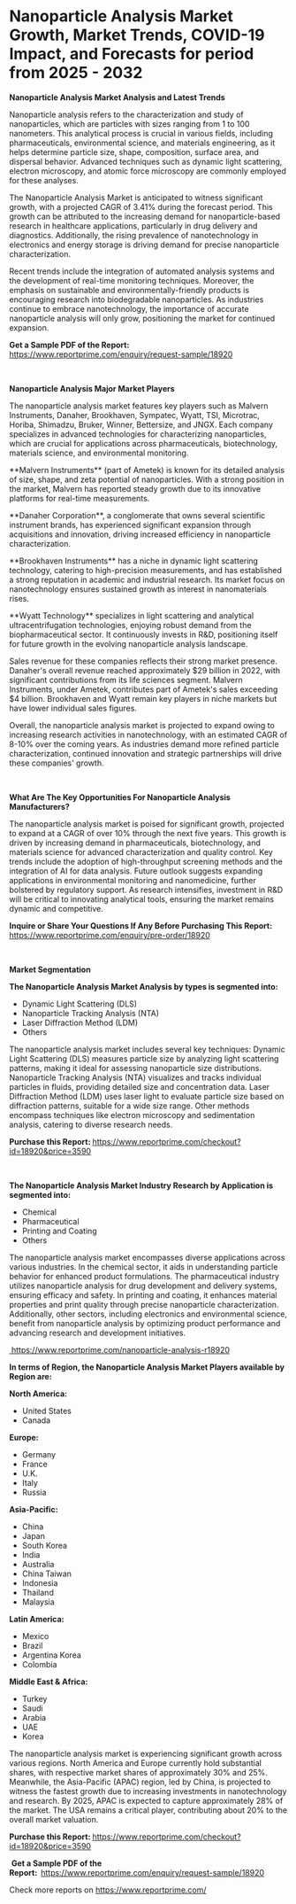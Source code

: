 <p><h1>Nanoparticle Analysis Market Growth, Market Trends, COVID-19 Impact, and Forecasts for period from 2025 - 2032</h1></p><p><strong>Nanoparticle Analysis Market Analysis and Latest Trends</strong></p>
<p><p>Nanoparticle analysis refers to the characterization and study of nanoparticles, which are particles with sizes ranging from 1 to 100 nanometers. This analytical process is crucial in various fields, including pharmaceuticals, environmental science, and materials engineering, as it helps determine particle size, shape, composition, surface area, and dispersal behavior. Advanced techniques such as dynamic light scattering, electron microscopy, and atomic force microscopy are commonly employed for these analyses.</p><p>The Nanoparticle Analysis Market is anticipated to witness significant growth, with a projected CAGR of 3.41% during the forecast period. This growth can be attributed to the increasing demand for nanoparticle-based research in healthcare applications, particularly in drug delivery and diagnostics. Additionally, the rising prevalence of nanotechnology in electronics and energy storage is driving demand for precise nanoparticle characterization. </p><p>Recent trends include the integration of automated analysis systems and the development of real-time monitoring techniques. Moreover, the emphasis on sustainable and environmentally-friendly products is encouraging research into biodegradable nanoparticles. As industries continue to embrace nanotechnology, the importance of accurate nanoparticle analysis will only grow, positioning the market for continued expansion.</p></p>
<p><strong>Get a Sample PDF of the Report:&nbsp;</strong> <a href="https://www.reportprime.com/enquiry/request-sample/18920?utm_campaign=3258&utm_medium=2&utm_source=Github&utm_content=ia&utm_term=19032025&utm_id=nanoparticle-analysis">https://www.reportprime.com/enquiry/request-sample/18920</a></p>
<p>&nbsp;</p>
<p><strong>Nanoparticle Analysis Major Market Players</strong></p>
<p><p>The nanoparticle analysis market features key players such as Malvern Instruments, Danaher, Brookhaven, Sympatec, Wyatt, TSI, Microtrac, Horiba, Shimadzu, Bruker, Winner, Bettersize, and JNGX. Each company specializes in advanced technologies for characterizing nanoparticles, which are crucial for applications across pharmaceuticals, biotechnology, materials science, and environmental monitoring.</p><p>**Malvern Instruments** (part of Ametek) is known for its detailed analysis of size, shape, and zeta potential of nanoparticles. With a strong position in the market, Malvern has reported steady growth due to its innovative platforms for real-time measurements.</p><p>**Danaher Corporation**, a conglomerate that owns several scientific instrument brands, has experienced significant expansion through acquisitions and innovation, driving increased efficiency in nanoparticle characterization.</p><p>**Brookhaven Instruments** has a niche in dynamic light scattering technology, catering to high-precision measurements, and has established a strong reputation in academic and industrial research. Its market focus on nanotechnology ensures sustained growth as interest in nanomaterials rises.</p><p>**Wyatt Technology** specializes in light scattering and analytical ultracentrifugation technologies, enjoying robust demand from the biopharmaceutical sector. It continuously invests in R&D, positioning itself for future growth in the evolving nanoparticle analysis landscape.</p><p>Sales revenue for these companies reflects their strong market presence. Danaher's overall revenue reached approximately $29 billion in 2022, with significant contributions from its life sciences segment. Malvern Instruments, under Ametek, contributes part of Ametek's sales exceeding $4 billion. Brookhaven and Wyatt remain key players in niche markets but have lower individual sales figures.</p><p>Overall, the nanoparticle analysis market is projected to expand owing to increasing research activities in nanotechnology, with an estimated CAGR of 8-10% over the coming years. As industries demand more refined particle characterization, continued innovation and strategic partnerships will drive these companies' growth.</p></p>
<p>&nbsp;</p>
<p><strong>What Are The Key Opportunities For Nanoparticle Analysis Manufacturers?</strong></p>
<p><p>The nanoparticle analysis market is poised for significant growth, projected to expand at a CAGR of over 10% through the next five years. This growth is driven by increasing demand in pharmaceuticals, biotechnology, and materials science for advanced characterization and quality control. Key trends include the adoption of high-throughput screening methods and the integration of AI for data analysis. Future outlook suggests expanding applications in environmental monitoring and nanomedicine, further bolstered by regulatory support. As research intensifies, investment in R&D will be critical to innovating analytical tools, ensuring the market remains dynamic and competitive.</p></p>
<p><strong>Inquire or Share Your Questions If Any Before Purchasing This Report:</strong> <a href="https://www.reportprime.com/enquiry/pre-order/18920?utm_campaign=3258&utm_medium=2&utm_source=Github&utm_content=ia&utm_term=19032025&utm_id=nanoparticle-analysis">https://www.reportprime.com/enquiry/pre-order/18920</a></p>
<p>&nbsp;</p>
<p><strong>Market Segmentation</strong></p>
<p><strong>The Nanoparticle Analysis Market Analysis by types is segmented into:</strong></p>
<p><ul><li>Dynamic Light Scattering (DLS)</li><li>Nanoparticle Tracking Analysis (NTA)</li><li>Laser Diffraction Method (LDM)</li><li>Others</li></ul></p>
<p><p>The nanoparticle analysis market includes several key techniques: Dynamic Light Scattering (DLS) measures particle size by analyzing light scattering patterns, making it ideal for assessing nanoparticle size distributions. Nanoparticle Tracking Analysis (NTA) visualizes and tracks individual particles in fluids, providing detailed size and concentration data. Laser Diffraction Method (LDM) uses laser light to evaluate particle size based on diffraction patterns, suitable for a wide size range. Other methods encompass techniques like electron microscopy and sedimentation analysis, catering to diverse research needs.</p></p>
<p><strong>Purchase this Report:&nbsp;</strong><a href="https://www.reportprime.com/checkout?id=18920&price=3590&utm_campaign=3258&utm_medium=2&utm_source=Github&utm_content=ia&utm_term=19032025&utm_id=nanoparticle-analysis">https://www.reportprime.com/checkout?id=18920&price=3590</a></p>
<p>&nbsp;</p>
<p><strong>The Nanoparticle Analysis Market Industry Research by Application is segmented into:</strong></p>
<p><ul><li>Chemical</li><li>Pharmaceutical</li><li>Printing and Coating</li><li>Others</li></ul></p>
<p><p>The nanoparticle analysis market encompasses diverse applications across various industries. In the chemical sector, it aids in understanding particle behavior for enhanced product formulations. The pharmaceutical industry utilizes nanoparticle analysis for drug development and delivery systems, ensuring efficacy and safety. In printing and coating, it enhances material properties and print quality through precise nanoparticle characterization. Additionally, other sectors, including electronics and environmental science, benefit from nanoparticle analysis by optimizing product performance and advancing research and development initiatives.</p></p>
<p><a href="https://www.reportprime.com/nanoparticle-analysis-r18920?utm_campaign=3258&utm_medium=2&utm_source=Github&utm_content=ia&utm_term=19032025&utm_id=nanoparticle-analysis">&nbsp;https://www.reportprime.com/nanoparticle-analysis-r18920</a></p>
<p><strong>In terms of Region, the Nanoparticle Analysis Market Players available by Region are:</strong></p>
<p>
    <p> <strong> North America: </strong>
        <ul>
            <li>United States</li>
            <li>Canada</li>
        </ul>
        </p> 
    <p> <strong> Europe: </strong>
        <ul>
            <li>Germany</li>
            <li>France</li>
            <li>U.K.</li>
            <li>Italy</li>
            <li>Russia</li>
        </ul>
        </p> 
    <p> <strong> Asia-Pacific: </strong>
        <ul>
            <li>China</li>
            <li>Japan</li>
            <li>South Korea</li>
            <li>India</li>
            <li>Australia</li>
            <li>China Taiwan</li>
            <li>Indonesia</li>
            <li>Thailand</li>
            <li>Malaysia</li>
        </ul>
        </p> 
    <p> <strong> Latin America: </strong>
        <ul>
            <li>Mexico</li>
            <li>Brazil</li>
            <li>Argentina Korea</li>
            <li>Colombia</li>
        </ul>
        </p> 
    <p> <strong> Middle East & Africa: </strong>
        <ul>
            <li>Turkey</li>
            <li>Saudi</li>
            <li>Arabia</li>
            <li>UAE</li>
            <li>Korea</li>
        </ul>
    </p>
    </p>
<p><p>The nanoparticle analysis market is experiencing significant growth across various regions. North America and Europe currently hold substantial shares, with respective market shares of approximately 30% and 25%. Meanwhile, the Asia-Pacific (APAC) region, led by China, is projected to witness the fastest growth due to increasing investments in nanotechnology and research. By 2025, APAC is expected to capture approximately 28% of the market. The USA remains a critical player, contributing about 20% to the overall market valuation.</p></p>
<p><strong>Purchase this Report: </strong><a href="https://www.reportprime.com/checkout?id=18920&price=3590&utm_campaign=3258&utm_medium=2&utm_source=Github&utm_content=ia&utm_term=19032025&utm_id=nanoparticle-analysis">https://www.reportprime.com/checkout?id=18920&price=3590</a></p>
<p>&nbsp;<strong>Get a Sample PDF of the Report:&nbsp;&nbsp;</strong><a href="https://www.reportprime.com/enquiry/request-sample/18920?utm_campaign=3258&utm_medium=2&utm_source=Github&utm_content=ia&utm_term=19032025&utm_id=nanoparticle-analysis">https://www.reportprime.com/enquiry/request-sample/18920</a></p>
<p><strong></strong></p>
<p>Check more reports on <a href="https://www.reportprime.com/?utm_campaign=3258&utm_medium=2&utm_source=Github&utm_content=ia&utm_term=19032025&utm_id=nanoparticle-analysis">https://www.reportprime.com/</a></p>